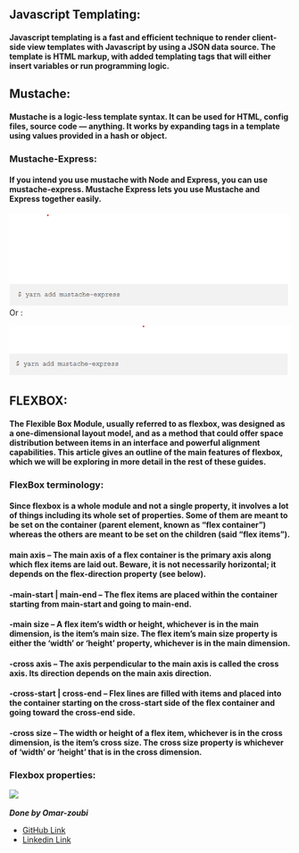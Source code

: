 ## Javascript Templating:
#### Javascript templating is a fast and efficient technique to render client-side view templates with Javascript by using a JSON data source. The template is HTML markup, with added templating tags that will either insert variables or run programming logic.
## Mustache:
#### Mustache is a logic-less template syntax. It can be used for HTML, config files, source code — anything. It works by expanding tags in a template using values provided in a hash or object.

### Mustache-Express:
#### If you intend you use mustache with Node and Express, you can use mustache-express. Mustache Express lets you use Mustache and Express together easily.

![](img/Screenshot2.png)
Or :

![](img/Screenshot1.png)


## FLEXBOX:
#### The Flexible Box Module, usually referred to as flexbox, was designed as a one-dimensional layout model, and as a method that could offer space distribution between items in an interface and powerful alignment capabilities. This article gives an outline of the main features of flexbox, which we will be exploring in more detail in the rest of these guides.


### FlexBox terminology:
#### Since flexbox is a whole module and not a single property, it involves a lot of things including its whole set of properties. Some of them are meant to be set on the container (parent element, known as “flex container”) whereas the others are meant to be set on the children (said “flex items”).


#### main axis – The main axis of a flex container is the primary axis along which flex items are laid out. Beware, it is not necessarily horizontal; it depends on the flex-direction property (see below).
#### -main-start | main-end – The flex items are placed within the container starting from main-start and going to main-end.
#### -main size – A flex item’s width or height, whichever is in the main dimension, is the item’s main size. The flex item’s main size property is either the ‘width’ or ‘height’ property, whichever is in the main dimension.
#### -cross axis – The axis perpendicular to the main axis is called the cross axis. Its direction depends on the main axis direction.
#### -cross-start | cross-end – Flex lines are filled with items and placed into the container starting on the cross-start side of the flex container and going toward the cross-end side.
#### -cross size – The width or height of a flex item, whichever is in the cross dimension, is the item’s cross size. The cross size property is whichever of ‘width’ or ‘height’ that is in the cross dimension.

### Flexbox properties:
![](https://res.cloudinary.com/practicaldev/image/fetch/s--NBPSPt0K--/c_limit%2Cf_auto%2Cfl_progressive%2Cq_auto%2Cw_880/https://dev-to-uploads.s3.amazonaws.com/i/gv3jyh4xt4fbwtq1qejn.png)


***Done by Omar-zoubi***
- [GitHub Link](https://github.com/Omar-zoubi)
- [Linkedin Link](https://www.linkedin.com/in/omar-alzoubi-54034bb4/)